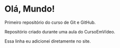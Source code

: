 # Olá, Mundo!
 Primeiro repositório do curso de Git e GitHub.

 Repositório criado durante uma aula do CursoEmVídeo.

Essa linha eu adicionei diretamente no site.
